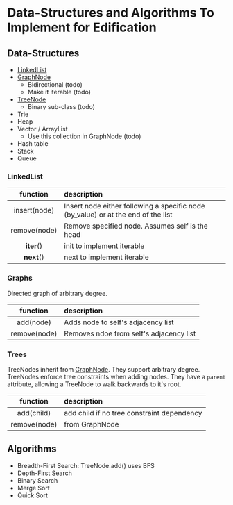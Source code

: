 # Data-Structures and Algorithms To Implement for Edification

## Data-Structures
 - [LinkedList](#linkedlist)
 - [GraphNode](#graphs)
   - Bidirectional (todo)
   - Make it iterable (todo)
 - [TreeNode](#trees)
   - Binary sub-class (todo)
 - Trie
 - Heap
 - Vector / ArrayList
   - Use this collection in GraphNode (todo)
 - Hash table
 - Stack
 - Queue

### LinkedList

| function | description |
| :------------: | :---------- |
| insert(node)   | Insert node either following a specific node (by_value) or at the end of the list |
| remove(node) | Remove specified node. Assumes self is the head |
| __iter__() | init to implement iterable |
| __next__() | next to implement iterable |

### Graphs
Directed graph of arbitrary degree.

| function | description |
| :------------: | :---------- |
| add(node) | Adds node to self's adjacency list |
| remove(node) | Removes ndoe from self's adjacency list |

### Trees
TreeNodes inherit from [GraphNode](#graphs).  They support arbitrary degree.  TreeNodes enforce tree constraints when adding nodes.  They have a `parent` attribute, allowing a TreeNode to walk backwards to it's root.  

| function | description |
| :------------: | :---------- |
| add(child)   | add child if no tree constraint dependency |
| remove(node) | from GraphNode |

## Algorithms
 - Breadth-First Search: TreeNode.add() uses BFS
 - Depth-First Search
 - Binary Search
 - Merge Sort
 - Quick Sort
